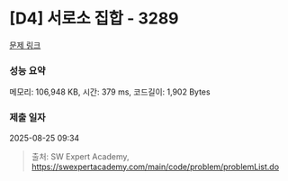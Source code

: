 # [D4] 서로소 집합 - 3289 

[문제 링크](https://swexpertacademy.com/main/code/problem/problemDetail.do?contestProbId=AWBJKA6qr2oDFAWr) 

### 성능 요약

메모리: 106,948 KB, 시간: 379 ms, 코드길이: 1,902 Bytes

### 제출 일자

2025-08-25 09:34



> 출처: SW Expert Academy, https://swexpertacademy.com/main/code/problem/problemList.do